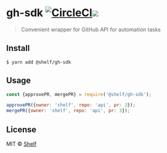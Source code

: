 # gh-sdk [![CircleCI](https://circleci.com/gh/shelfio/gh-sdk/tree/master.svg?style=svg)](https://circleci.com/gh/shelfio/gh-sdk/tree/master)![](https://img.shields.io/badge/code_style-prettier-ff69b4.svg)

> Convenient wrapper for GitHub API for automation tasks

## Install

```
$ yarn add @shelf/gh-sdk
```

## Usage

```js
const {approvePR, mergePR} = require('@shelf/gh-sdk');

approvePR({owner: 'shelf', repo: 'api', pr: 3});
mergePR({owner: 'shelf', repo: 'api', pr: 3});
```

## License

MIT © [Shelf](https://shelf.io)
